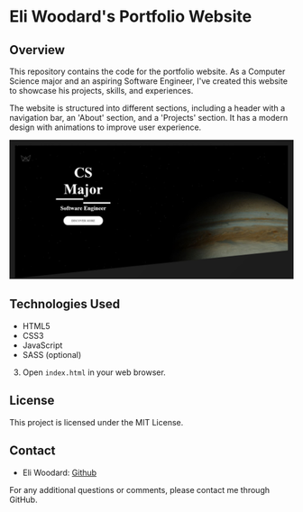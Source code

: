 # Eli Woodard's Portfolio Website

## Overview

This repository contains the code for the portfolio website. As a Computer Science major and an aspiring Software Engineer, I've created this website to showcase his projects, skills, and experiences.

The website is structured into different sections, including a header with a navigation bar, an 'About' section, and a 'Projects' section. It has a modern design with animations to improve user experience.

![Portfolio Screenshot](Images\portfolioImage.JPG)

## Technologies Used

- HTML5
- CSS3
- JavaScript
- SASS (optional)

3. Open `index.html` in your web browser.

## License

This project is licensed under the MIT License.

## Contact

- Eli Woodard: [Github](https://github.com/EliWoodard)

For any additional questions or comments, please contact me through GitHub.
